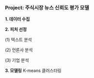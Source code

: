 ### Project: 주식시장 뉴스 신뢰도 평가 모델

**1. 데이터 수집**

**2. 피처 선정**

(1) 텍스트 분석

(2) 언론사 분석

(3) 기업 분석

**3. 모델링**
K-means 클러스터링
